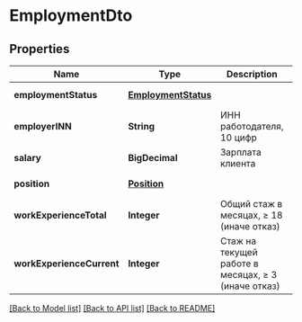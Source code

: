 # EmploymentDto
## Properties

| Name | Type | Description | Notes |
|------------ | ------------- | ------------- | -------------|
| **employmentStatus** | [**EmploymentStatus**](EmploymentStatus.md) |  | [default to null] |
| **employerINN** | **String** | ИНН работодателя, 10 цифр | [default to null] |
| **salary** | **BigDecimal** | Зарплата клиента | [default to null] |
| **position** | [**Position**](Position.md) |  | [default to null] |
| **workExperienceTotal** | **Integer** | Общий стаж в месяцах, ≥ 18 (иначе отказ) | [default to null] |
| **workExperienceCurrent** | **Integer** | Стаж на текущей работе в месяцах, ≥ 3 (иначе отказ) | [default to null] |

[[Back to Model list]](../README.md#documentation-for-models) [[Back to API list]](../README.md#documentation-for-api-endpoints) [[Back to README]](../README.md)

